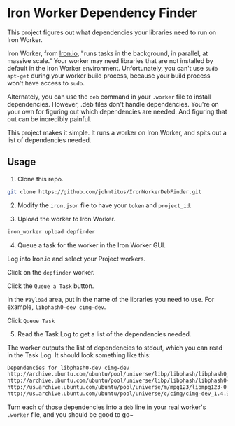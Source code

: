 Iron Worker Dependency Finder
=========

This project figures out what dependencies your libraries need to run on Iron Worker.

Iron Worker, from [Iron.io](http://http://www.iron.io/), "runs tasks in the background, in parallel, at massive scale."  Your worker may need libraries that are not installed by default in the Iron Worker environment. Unfortunately, you can't use `sudo apt-get` during your worker build process, because your build process won't have access to `sudo`.

Alternately, you can use the `deb` command in your `.worker` file to install dependencies. However, .deb files don't handle dependencies. You're on your own for figuring out which dependencies are needed. And figuring that out can be incredibly painful.

This project makes it simple. It runs a worker on Iron Worker, and spits out a list of dependencies needed.

## Usage
1) Clone this repo.

```bash
git clone https://github.com/johntitus/IronWorkerDebFinder.git
```

2) Modify the `iron.json` file to have your `token` and `project_id`.

3) Upload the worker to Iron Worker.

```bash
iron_worker upload depfinder
```

4) Queue a task for the worker in the Iron Worker GUI.

Log into Iron.io and select your Project workers.

Click on the `depfinder` worker.

Click the `Queue a Task` button.

In the `Payload` area, put in the name of the libraries you need to use. For example, `libphash0-dev cimg-dev`.

Click `Queue Task`

5) Read the Task Log to get a list of the dependencies needed.

The worker outputs the list of dependencies to stdout, which you can read in the Task Log.  It should look something like this:

```bash
Dependencies for libphash0-dev cimg-dev
http://archive.ubuntu.com/ubuntu/pool/universe/libp/libphash/libphash0_0.9.4-1.2_amd64.deb
http://archive.ubuntu.com/ubuntu/pool/universe/libp/libphash/libphash0-dev_0.9.4-1.2_amd64.deb
http://us.archive.ubuntu.com/ubuntu/pool/universe/m/mpg123/libmpg123-0_1.15.3-1ubuntu1_amd64.deb
http://us.archive.ubuntu.com/ubuntu/pool/universe/c/cimg/cimg-dev_1.4.9-2build2_all.deb
```

Turn each of those dependencies into a `deb` line in your real worker's `.worker` file, and you should be good to go~